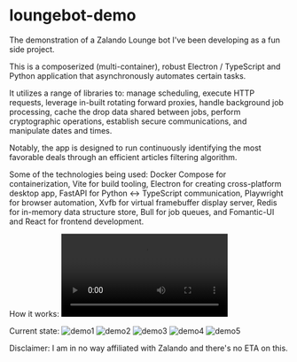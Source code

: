 # loungebot-demo
The demonstration of a Zalando Lounge bot I've been developing as a fun side project. 

This is a composerized (multi-container), robust Electron / TypeScript and Python application that asynchronously automates certain tasks. 

It utilizes a range of libraries to:
manage scheduling, 
execute HTTP requests, 
leverage in-built rotating forward proxies,
handle background job processing,
cache the drop data shared between jobs, 
perform cryptographic operations, 
establish secure communications, 
and manipulate dates and times.

Notably, the app is designed to run continuously identifying the most favorable deals through an efficient articles filtering algorithm.

Some of the technologies being used: Docker Compose for containerization, Vite for build tooling, Electron for creating cross-platform desktop app, FastAPI for Python <-> TypeScript communication, Playwright for browser automation, Xvfb for virtual framebuffer display server, Redis for in-memory data structure store, Bull for job queues, and Fomantic-UI and React for frontend development.

How it works:
<video src="https://github.com/mrzdev/loungebot-demo/assets/106373816/e539c66d-8a58-4716-997b-52f7ae9302db"></video>

Current state:
![demo1](https://github.com/mrzdev/loungebot-demo/assets/106373816/dd5ac463-2a4d-4d62-9ced-9f5553fc4ecb)
![demo2](https://github.com/mrzdev/loungebot-demo/assets/106373816/8c1c22b9-590f-4d3d-bfe2-9beced5f3c73)
![demo3](https://github.com/mrzdev/loungebot-demo/assets/106373816/0ac07a8e-719d-4d88-9a88-9ea1ebe4b004)
![demo4](https://github.com/mrzdev/loungebot-demo/assets/106373816/22cc001e-e3ee-4758-81da-e4450ccc2426)
![demo5](https://github.com/mrzdev/loungebot-demo/assets/106373816/40a49e1b-37bf-419a-8f1b-7910f13e6770)

Disclaimer: I am in no way affiliated with Zalando and there's no ETA on this.
